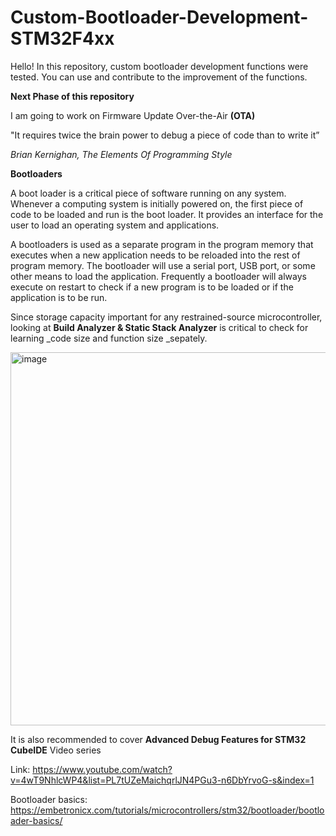 # Custom-Bootloader-Development-STM32F4xx
Hello! 
In this repository, custom bootloader development functions were tested.
You can use and contribute to the improvement of the functions.

**Next Phase of this repository**

I am going to work on Firmware Update Over-the-Air **(OTA)**

"It requires twice the brain power to debug a piece of code than to write it”

_Brian Kernighan, The Elements Of Programming Style_


**Bootloaders**

A boot loader is a critical piece of software running on any system. Whenever a computing system is initially powered on, the first piece of code to be loaded and run is the boot loader. It provides an interface for the user to load an operating system and applications.

A bootloaders is used as a separate program in the program memory that executes when a new application needs to be reloaded into the rest of program memory. 
The bootloader will use a serial port, USB port, or some other means to load the application. 
Frequently a bootloader will always execute on restart to check if a new program is to be loaded or if the application is to be run.

Since storage capacity important for any restrained-source microcontroller, looking at **Build Analyzer & Static Stack Analyzer** is 
critical to check for learning _code size and function size _sepately.

<img width="597" alt="image" src="https://user-images.githubusercontent.com/43001724/169756637-6648494f-6481-49cc-82ef-bcae57d05566.png">


It is also recommended to cover **Advanced Debug Features for STM32 CubeIDE** Video series

Link: https://www.youtube.com/watch?v=4wT9NhlcWP4&list=PL7tUZeMaichqrlJN4PGu3-n6DbYrvoG-s&index=1

Bootloader basics: https://embetronicx.com/tutorials/microcontrollers/stm32/bootloader/bootloader-basics/
